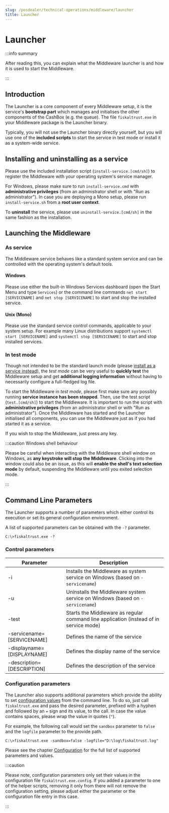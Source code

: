 ```yaml
---
slug: /posdealer/technical-operations/middleware/launcher
title: Launcher
---
```

# Launcher

:::info summary

After reading this, you can explain what the Middleware launcher is and how it is used to start the Middleware.

:::

## Introduction

The Launcher is a core component of every Middleware setup, it is the service's **bootstrap part** which manages and initialises the other components of the CashBox (e.g. the queue). The file `fiskaltrust.exe` in your Middleware package is the Launcher binary.

Typically, you will not use the Launcher binary directly yourself, but you will use one of the **included scripts** to start the service in test mode or install it as a system-wide service.



## Installing and uninstalling as a service

Please use the included installation script (`install-service.[cmd/sh]`) to register the Middleware with your operating system's service manager.

For Windows, please make sure to run `install-service.cmd` with **administrative privileges** (from an administrator shell or with "Run as administrator"). In case you are deploying a Mono setup, please run `install-service.sh` from a **root user context**.

To **uninstall** the service, please use `uninstall-service.[cmd/sh]` in the same fashion as the installation.



## Launching the Middleware

### As service

The Middleware service behaves like a standard system service and can be controlled with the operating system's default tools.

#### Windows

Please use either the built-in Windows Services dashboard (open the Start Menu and type `Services`) or the command line commands `net start [SERVICENAME]` and `net stop [SERVICENAME]` to start and stop the installed service.



#### Unix (Mono)

Please use the standard service control commands, applicable to your system setup. For example many Linux distributions support `systemctl start [SERVICENAME]` and `systemctl stop [SERVICENAME]` to start and stop installed services.



### In test mode

Though not intended to be the standard launch mode (please [install as a service instead](#installing-and-uninstalling-as-a-service)), the *test mode* can be very useful to **quickly test** the Middleware setup and get **additional logging information** without having to necessarily configure a full-fledged log file.

To start the Middleware in *test mode*, please first make sure any possibly running **service instance has been stopped**. Then, use the test script (`test.[cmd/sh]`) to start the Middleware. It is important to run the script with **administrative privileges** (from an administrator shell or with "Run as administrator"). Once the Middleware has started and the Launcher initialised all components, you can use the Middleware just as if you had started it as a service.

If you wish to stop the Middleware, just press any key.

:::caution Windows shell behaviour

Please be careful when interacting with the Middleware shell window on Windows, as **any keystroke will stop the Middleware**. Clicking into the window could also be an issue, as this will **enable the shell's text selection mode** by default, suspending the Middleware until you exited selection mode.

:::



## Command Line Parameters

The Launcher supports a number of parameters which either control its execution or set its general configuration environment.

A list of supported parameters can be obtained with the `-?` parameter.

```shell
C:\>fiskaltrust.exe -?
```



### Control parameters

| Parameter                  | Description                                                  |
| -------------------------- | ------------------------------------------------------------ |
| -i                         | Installs the Middleware as system service on Windows (based on `-servicename`) |
| -u                         | Uninstalls the Middleware system service on Windows (based on `-servicename`) |
| -test                      | Starts the Middleware as regular command line application (instead of in service mode) |
| -servicename=[SERVICENAME] | Defines the name of the service                              |
| -displayname=[DISPLAYNAME] | Defines the display name of the service                      |
| -description=[DESCRIPTION] | Defines the description of the service                       |



### Configuration parameters

The Launcher also supports additional parameters which provide the ability to set [configuration values](configuration.md#parameters) from the command line. To do so, just call `fiskaltrust.exe` and pass the desired parameter, prefixed with a hyphen and followed by an `=` sign and its value, to the call. In case the value contains spaces, please wrap the value in quotes (`"`).

For example, the following call would set the `sandbox` parameter to `false` and the `logfile` parameter to the provide path.


```shell
C:\>fiskaltrust.exe -sandbox=false -logfile="D:\log\fiskaltrust.log"
```

Please see the chapter [Configuration](configuration.md) for the full list of supported parameters and values.

:::caution

Please note, configuration parameters only set their values in the configuration file `fiskaltrust.exe.config`. If you added a parameter to one of the helper scripts, removing it only from there will not remove the configuration setting, please adjust either the parameter or the configuration file entry in this case.

:::